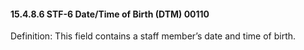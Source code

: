 #### 15.4.8.6 STF-6 Date/Time of Birth (DTM) 00110

Definition: This field contains a staff member’s date and time of birth.
